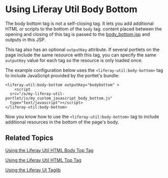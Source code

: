 # Using Liferay Util Body Bottom [](id=using-liferay-util-body-bottom)

The body bottom tag is not a self-closing tag. It lets you add additional HTML 
or scripts to the bottom of the `body` tag. content placed between the opening 
and closing of this tag is passed to the 
[body_bottom.jsp](https://github.com/liferay/liferay-portal/blob/7.1.x/portal-web/docroot/html/common/themes/body_bottom.jsp#L26-L31) 
and outputs in this JSP. 

This tag also has an optional `outputKey` attribute. If several portlets 
on the page include the same resource with this tag, you can specify the same 
`outputKey` value for each tag so the resource is only loaded once. 

The example configuration below uses the `<liferay-util:body-bottom>` tag to 
include JavaScript provided by the portlet's bundle:
    
    <liferay-util:body-bottom outputKey="bodybottom" >
    	<script 
      src="/o/my-liferay-util-portlet/js/my_custom_javascript_body_bottom.js" 
      type="text/javascript"></script>
    </liferay-util:body-bottom>

Now you know how to use the `<liferay-util:body-bottom>` tag to include 
additional resources in the bottom of the page's body. 

## Related Topics [](id=related-topics)

[Using the Liferay Util HTML Body Top Tag](/develop/tutorials/-/knowledge_base/7-1/using-liferay-util-body-top)

[Using the Liferay Util HTML Top Tag](/develop/tutorials/-/knowledge_base/7-1/using-liferay-util-html-top)

[Using the Liferay UI Taglib](/develop/tutorials/-/knowledge_base/7-1/using-the-liferay-ui-taglib)
